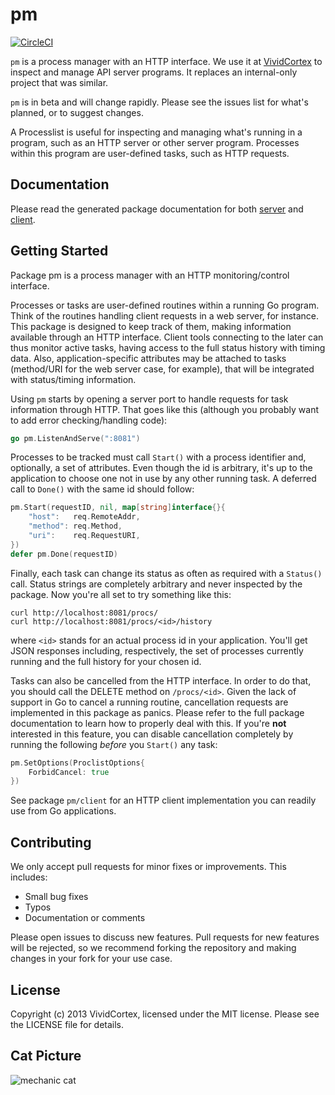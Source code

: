 # pm

[![CircleCI](https://circleci.com/gh/VividCortex/pm.svg?style=svg)](https://circleci.com/gh/VividCortex/pm)

`pm` is a process manager with an HTTP interface. We use it at
[VividCortex](https://vividcortex.com/) to inspect and manage API server
programs. It replaces an internal-only project that was similar.

`pm` is in beta and will change rapidly. Please see the issues list for what's
planned, or to suggest changes.

A Processlist is useful for inspecting and managing what's running in a
program, such as an HTTP server or other server program. Processes within this
program are user-defined tasks, such as HTTP requests.

## Documentation

Please read the generated package documentation for both
[server](http://godoc.org/github.com/VividCortex/pm) and
[client](http://godoc.org/github.com/VividCortex/pm/client).

## Getting Started

Package pm is a process manager with an HTTP monitoring/control interface.

Processes or tasks are user-defined routines within a running Go program. Think
of the routines handling client requests in a web server, for instance. This
package is designed to keep track of them, making information available through
an HTTP interface. Client tools connecting to the later can thus monitor active
tasks, having access to the full status history with timing data. Also,
application-specific attributes may be attached to tasks (method/URI for the web
server case, for example), that will be integrated with status/timing
information.


Using `pm` starts by opening a server port to handle requests for task information
through HTTP. That goes like this (although you probably want to add error
checking/handling code):

```go
go pm.ListenAndServe(":8081")
```

Processes to be tracked must call `Start()` with a process identifier and,
optionally, a set of attributes. Even though the id is arbitrary, it's up to the
application to choose one not in use by any other running task. A deferred call
to `Done()` with the same id should follow:

```go
pm.Start(requestID, nil, map[string]interface{}{
	"host":   req.RemoteAddr,
	"method": req.Method,
	"uri":    req.RequestURI,
})
defer pm.Done(requestID)
```

Finally, each task can change its status as often as required with a `Status()`
call. Status strings are completely arbitrary and never inspected by the
package. Now you're all set to try something like this:

```
curl http://localhost:8081/procs/
curl http://localhost:8081/procs/<id>/history
```

where `<id>` stands for an actual process id in your application. You'll get
JSON responses including, respectively, the set of processes currently running
and the full history for your chosen id.

Tasks can also be cancelled from the HTTP interface. In order to do that, you
should call the DELETE method on `/procs/<id>`. Given the lack of support in Go
to cancel a running routine, cancellation requests are implemented in this
package as panics. Please refer to the full package documentation to learn how
to properly deal with this. If you're **not** interested in this feature, you
can disable cancellation completely by running the following *before* you
`Start()` any task:

```go
pm.SetOptions(ProclistOptions{
	ForbidCancel: true
})
```

See package `pm/client` for an HTTP client implementation you can readily use
from Go applications.

## Contributing

We only accept pull requests for minor fixes or improvements. This includes:

* Small bug fixes
* Typos
* Documentation or comments

Please open issues to discuss new features. Pull requests for new features will be rejected,
so we recommend forking the repository and making changes in your fork for your use case.

## License

Copyright (c) 2013 VividCortex, licensed under the MIT license.
Please see the LICENSE file for details.

## Cat Picture

![mechanic cat](http://heidicullinan.files.wordpress.com/2012/03/funny-cat-pictures-lolcats-mechanic-cat-is-on-the-job.jpg)
